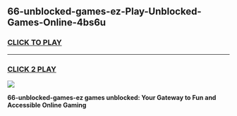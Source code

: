 
## 66-unblocked-games-ez-Play-Unblocked-Games-Online-4bs6u
<h3>
<a href="https://premium76.site?title=66-unblocked-games-ez&ref=25A">CLICK TO PLAY</a></h3>
<hr>

<h3>
<a href="https://premium76.site?title=66-unblocked-games-ez&ref=25A">CLICK 2 PLAY</a>
  
</h3>

<a href="https://premium76.site?title=66-unblocked-games-ez&ref=25A"><img src="https://clearcache.store/games.png"></a>


**66-unblocked-games-ez games unblocked: Your Gateway to Fun and Accessible Online Gaming**
